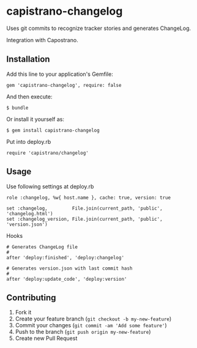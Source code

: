 
# capistrano-changelog

Uses git commits to recognize tracker stories and generates ChangeLog.

Integration with Capostrano.


## Installation

Add this line to your application's Gemfile:

    gem 'capistrano-changelog', require: false

And then execute:

    $ bundle

Or install it yourself as:

    $ gem install capistrano-changelog

Put into deploy.rb

    require 'capistrano/changelog'



## Usage

Use following settings at deploy.rb

    role :changelog, %w{ host.name }, cache: true, version: true

    set :changelog,         File.join(current_path, 'public', 'changelog.html')
    set :changelog_version, File.join(current_path, 'public', 'version.json')

Hooks

    # Generates ChangeLog file
    #
    after 'deploy:finished', 'deploy:changelog'

    # Generates version.json with last commit hash
    #
    after 'deploy:update_code', 'deploy:version'


## Contributing

1. Fork it
2. Create your feature branch (`git checkout -b my-new-feature`)
3. Commit your changes (`git commit -am 'Add some feature'`)
4. Push to the branch (`git push origin my-new-feature`)
5. Create new Pull Request
